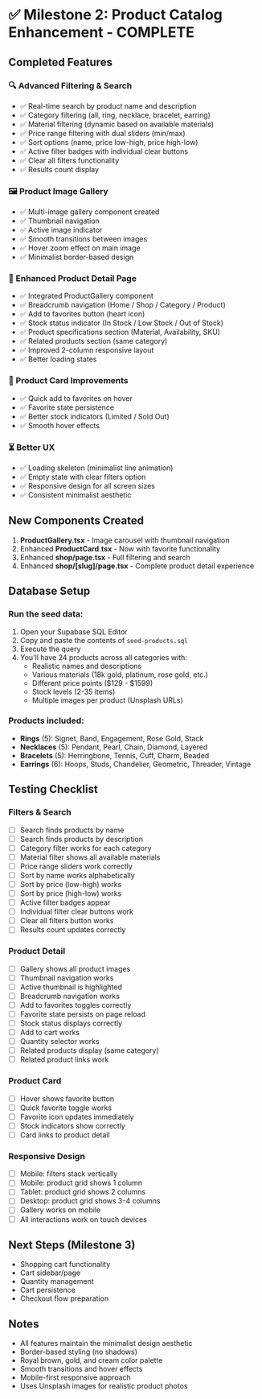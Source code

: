 # ✅ Milestone 2: Product Catalog Enhancement - COMPLETE

## Completed Features

### 🔍 Advanced Filtering & Search
- ✅ Real-time search by product name and description
- ✅ Category filtering (all, ring, necklace, bracelet, earring)
- ✅ Material filtering (dynamic based on available materials)
- ✅ Price range filtering with dual sliders (min/max)
- ✅ Sort options (name, price low-high, price high-low)
- ✅ Active filter badges with individual clear buttons
- ✅ Clear all filters functionality
- ✅ Results count display

### 🖼️ Product Image Gallery
- ✅ Multi-image gallery component created
- ✅ Thumbnail navigation
- ✅ Active image indicator
- ✅ Smooth transitions between images
- ✅ Hover zoom effect on main image
- ✅ Minimalist border-based design

### 📝 Enhanced Product Detail Page
- ✅ Integrated ProductGallery component
- ✅ Breadcrumb navigation (Home / Shop / Category / Product)
- ✅ Add to favorites button (heart icon)
- ✅ Stock status indicator (In Stock / Low Stock / Out of Stock)
- ✅ Product specifications section (Material, Availability, SKU)
- ✅ Related products section (same category)
- ✅ Improved 2-column responsive layout
- ✅ Better loading states

### 🎴 Product Card Improvements
- ✅ Quick add to favorites on hover
- ✅ Favorite state persistence
- ✅ Better stock indicators (Limited / Sold Out)
- ✅ Smooth hover effects

### ⏳ Better UX
- ✅ Loading skeleton (minimalist line animation)
- ✅ Empty state with clear filters option
- ✅ Responsive design for all screen sizes
- ✅ Consistent minimalist aesthetic

## New Components Created

1. **ProductGallery.tsx** - Image carousel with thumbnail navigation
2. Enhanced **ProductCard.tsx** - Now with favorite functionality
3. Enhanced **shop/page.tsx** - Full filtering and search
4. Enhanced **shop/[slug]/page.tsx** - Complete product detail experience

## Database Setup

### Run the seed data:
1. Open your Supabase SQL Editor
2. Copy and paste the contents of `seed-products.sql`
3. Execute the query
4. You'll have 24 products across all categories with:
   - Realistic names and descriptions
   - Various materials (18k gold, platinum, rose gold, etc.)
   - Different price points ($129 - $1599)
   - Stock levels (2-35 items)
   - Multiple images per product (Unsplash URLs)

### Products included:
- **Rings** (5): Signet, Band, Engagement, Rose Gold, Stack
- **Necklaces** (5): Pendant, Pearl, Chain, Diamond, Layered
- **Bracelets** (5): Herringbone, Tennis, Cuff, Charm, Beaded
- **Earrings** (6): Hoops, Studs, Chandelier, Geometric, Threader, Vintage

## Testing Checklist

### Filters & Search
- [ ] Search finds products by name
- [ ] Search finds products by description
- [ ] Category filter works for each category
- [ ] Material filter shows all available materials
- [ ] Price range sliders work correctly
- [ ] Sort by name works alphabetically
- [ ] Sort by price (low-high) works
- [ ] Sort by price (high-low) works
- [ ] Active filter badges appear
- [ ] Individual filter clear buttons work
- [ ] Clear all filters button works
- [ ] Results count updates correctly

### Product Detail
- [ ] Gallery shows all product images
- [ ] Thumbnail navigation works
- [ ] Active thumbnail is highlighted
- [ ] Breadcrumb navigation works
- [ ] Add to favorites toggles correctly
- [ ] Favorite state persists on page reload
- [ ] Stock status displays correctly
- [ ] Add to cart works
- [ ] Quantity selector works
- [ ] Related products display (same category)
- [ ] Related product links work

### Product Card
- [ ] Hover shows favorite button
- [ ] Quick favorite toggle works
- [ ] Favorite icon updates immediately
- [ ] Stock indicators show correctly
- [ ] Card links to product detail

### Responsive Design
- [ ] Mobile: filters stack vertically
- [ ] Mobile: product grid shows 1 column
- [ ] Tablet: product grid shows 2 columns
- [ ] Desktop: product grid shows 3-4 columns
- [ ] Gallery works on mobile
- [ ] All interactions work on touch devices

## Next Steps (Milestone 3)
- Shopping cart functionality
- Cart sidebar/page
- Quantity management
- Cart persistence
- Checkout flow preparation

## Notes
- All features maintain the minimalist design aesthetic
- Border-based styling (no shadows)
- Royal brown, gold, and cream color palette
- Smooth transitions and hover effects
- Mobile-first responsive approach
- Uses Unsplash images for realistic product photos
